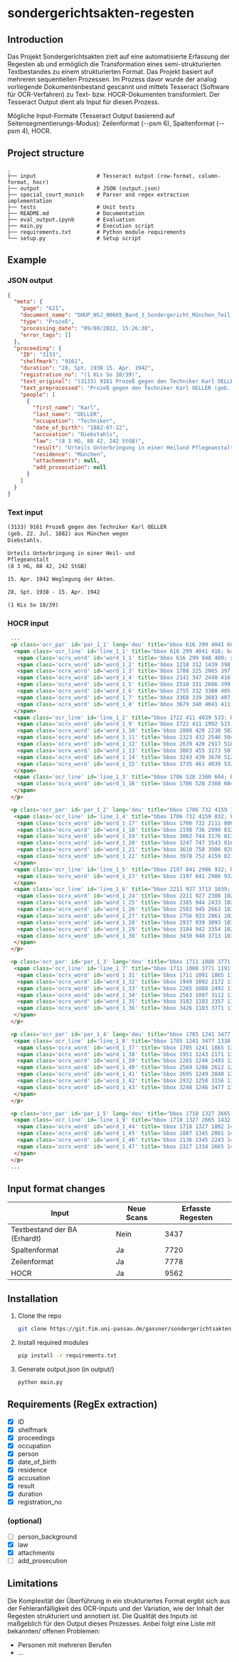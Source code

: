 # sondergerichtsakten-regesten

## Introduction

Das Projekt Sondergerichtsakten zielt auf eine automatisierte Erfassung der Regesten ab 
und ermöglich die Transformation eines semi-strukturierten Textbestandes zu einem strukturierten Format.
Das Projekt basiert auf mehreren sequentiellen Prozessen. Im Prozess davor wurde der analog vorliegende 
Dokumentenbestand gescannt und mittels Tesseract (Software für OCR-Verfahren) zu Text- bzw. HOCR-Dokumenten transformiert.
Der Tesseract Output dient als Input für diesen Prozess. 

Mögliche Input-Formate (Tesseract Output basierend auf Seitensegmentierungs-Modus): Zeilenformat (--psm 6), Spaltenformat (--psm 4), HOCR.


## Project structure

    .
    ├── input                   # Tesseract output (row-format, column-format, hocr)
    ├── output                  # JSON (output.json)
    ├── special_court_munich    # Parser and regex extraction implementation
    ├── tests                   # Unit tests
    ├── README.md               # Documentation
    ├── eval_output.ipynb       # Evaluation
    ├── main.py                 # Execution script
    ├── requirements.txt        # Python module requirements
    └── setup.py                # Setup script

## Example

### JSON output

   ```json
   {
     "meta": {
       "page": "621",
       "document_name": "DHUP_NSJ_00665_Band_3_Sondergericht_München_Teil_3_1939_00621.hocr",
       "type": "Prozeß",
       "processing_date": "09/08/2022, 15:26:38",
       "error_tags": []
     },
     "proceeding": {
       "ID": "3133",
       "shelfmark": "9161",
       "duration": "28, Spt. 1938 15. Apr. 1942",
       "registration_no": "(1 KLs So 10/39)",
       "text_original": "(3133) 9161 Prozeß gegen den Techniker Karl OELLER (geb. 22. Jul. 1882) aus München wegen Diebstahls. Urteils Unterbringung in einer Heil- und Pflegeanstalt (8 3 HG, 88 42, 242 StGB) 15. Apr. 1942 Weglegung der Akten. 28, Spt. 1938 - 15. Apr. 1942 (1 KLs So 10/39)",
       "text_preprocessed": "Prozeß gegen den Techniker Karl OELLER (geb. 22. Jul. 1882) aus München wegen Diebstahls. Urteils Unterbringung in einer Heilund Pflegeanstalt (8 3 HG, 88 42, 242 StGB) 15. Apr. 1942 Weglegung der Akten. 28, Spt. 1938 15. Apr. 1942 (1 KLs So 10/39)",
       "people": [
         {
           "first_name": "Karl",
           "last_name": "OELLER",
           "occupation": "Techniker",
           "date_of_birth": "1882-07-22",
           "accusation": "Diebstahls",
           "law": "(8 3 HG, 88 42, 242 StGB)",
           "result": "Urteils Unterbringung in einer Heilund Pflegeanstalt",
           "residence": "München",
           "attachements": null,
           "add_prosecution": null
         }
       ]
     }
   }
   ```

### Text input
   ```txt
   (3133) 9161 Prozeß gegen den Techniker Karl OELLER
   (geb. 22. Jul. 1882) aus München wegen
   Diebstahls.
   
   Urteils Unterbringung in einer Heil- und
   Pflegeanstalt
   (8 3 HG, 88 42, 242 StGB)
   
   15. Apr. 1942 Weglegung der Akten.
   
   28, Spt. 1938 - 15. Apr. 1942
   
   (1 KLs So 10/39)
   ```
### HOCR input
   ```html
    ...
    <p class='ocr_par' id='par_1_1' lang='deu' title="bbox 616 299 4041 604">
     <span class='ocr_line' id='line_1_1' title="bbox 616 299 4041 416; baseline 0.008 -33; x_size 103; x_descenders 19; x_ascenders 17">
      <span class='ocrx_word' id='word_1_1' title='bbox 616 299 948 400; x_wconf 96'>(3133)</span>
      <span class='ocrx_word' id='word_1_2' title='bbox 1218 312 1439 398; x_wconf 87'>9161</span>
      <span class='ocrx_word' id='word_1_3' title='bbox 1708 325 2065 397; x_wconf 94'>Prozeß</span>
      <span class='ocrx_word' id='word_1_4' title='bbox 2141 347 2440 416; x_wconf 96'>gegen</span>
      <span class='ocrx_word' id='word_1_5' title='bbox 2510 331 2686 399; x_wconf 96'>den</span>
      <span class='ocrx_word' id='word_1_6' title='bbox 2755 332 3300 405; x_wconf 96'>Techniker</span>
      <span class='ocrx_word' id='word_1_7' title='bbox 3368 339 3603 407; x_wconf 92'>Karl</span>
      <span class='ocrx_word' id='word_1_8' title='bbox 3679 340 4041 411; x_wconf 92'>OELLER</span>
     </span>
     <span class='ocr_line' id='line_1_2' title="bbox 1722 411 4039 533; baseline 0.008 -37; x_size 106; x_descenders 21; x_ascenders 33">
      <span class='ocrx_word' id='word_1_9' title='bbox 1722 411 1992 515; x_wconf 96'>(geb.</span>
      <span class='ocrx_word' id='word_1_10' title='bbox 2080 428 2238 502; x_wconf 95'>22.</span>
      <span class='ocrx_word' id='word_1_11' title='bbox 2323 432 2546 504; x_wconf 91'>Jul.</span>
      <span class='ocrx_word' id='word_1_12' title='bbox 2639 420 2917 518; x_wconf 96'>1882)</span>
      <span class='ocrx_word' id='word_1_13' title='bbox 3003 455 3173 507; x_wconf 96'>aus</span>
      <span class='ocrx_word' id='word_1_14' title='bbox 3243 439 3670 512; x_wconf 96'>München</span>
      <span class='ocrx_word' id='word_1_15' title='bbox 3735 461 4039 533; x_wconf 95'>wegen</span>
     </span>
     <span class='ocr_line' id='line_1_3' title="bbox 1706 528 2360 604; baseline 0.012 -8; x_size 89.100021; x_descenders 20.100019; x_ascenders 18">
      <span class='ocrx_word' id='word_1_16' title='bbox 1706 528 2360 604; x_wconf 96'>Diebstahls.</span>
     </span>
    </p>

    <p class='ocr_par' id='par_1_2' lang='deu' title="bbox 1706 732 4159 1039">
     <span class='ocr_line' id='line_1_4' title="bbox 1706 732 4159 832; baseline 0.008 -30; x_size 92; x_descenders 21; x_ascenders 20">
      <span class='ocrx_word' id='word_1_17' title='bbox 1706 732 2111 806; x_wconf 73'>Urteils</span>
      <span class='ocrx_word' id='word_1_18' title='bbox 2198 736 2990 832; x_wconf 96'>Unterbringung</span>
      <span class='ocrx_word' id='word_1_19' title='bbox 3062 744 3176 813; x_wconf 96'>in</span>
      <span class='ocrx_word' id='word_1_20' title='bbox 3247 747 3543 816; x_wconf 93'>einer</span>
      <span class='ocrx_word' id='word_1_21' title='bbox 3610 750 3906 820; x_wconf 91'>Heil-</span>
      <span class='ocrx_word' id='word_1_22' title='bbox 3978 752 4159 821; x_wconf 96'>und</span>
     </span>
     <span class='ocr_line' id='line_1_5' title="bbox 2197 841 2986 932; baseline 0.006 -23; x_size 91.100021; x_descenders 20.100019; x_ascenders 20">
      <span class='ocrx_word' id='word_1_23' title='bbox 2197 841 2986 932; x_wconf 91'>Pflegeanstalt</span>
     </span>
     <span class='ocr_line' id='line_1_6' title="bbox 2211 927 3713 1039; baseline -0.002 -13; x_size 126.19415; x_descenders 27.194143; x_ascenders 30">
      <span class='ocrx_word' id='word_1_24' title='bbox 2211 927 2308 1026; x_wconf 44'>(8</span>
      <span class='ocrx_word' id='word_1_25' title='bbox 2385 944 2433 1022; x_wconf 85'>3</span>
      <span class='ocrx_word' id='word_1_26' title='bbox 2502 945 2663 1032; x_wconf 94'>HG,</span>
      <span class='ocrx_word' id='word_1_27' title='bbox 2756 933 2861 1030; x_wconf 92'>88</span>
      <span class='ocrx_word' id='word_1_28' title='bbox 2937 939 3093 1036; x_wconf 94'>42,</span>
      <span class='ocrx_word' id='word_1_29' title='bbox 3184 942 3354 1020; x_wconf 96'>242</span>
      <span class='ocrx_word' id='word_1_30' title='bbox 3430 940 3713 1039; x_wconf 71'>StGB)</span>
     </span>
    </p>

    <p class='ocr_par' id='par_1_3' lang='deu' title="bbox 1711 1088 3771 1191">
     <span class='ocr_line' id='line_1_7' title="bbox 1711 1088 3771 1191; baseline 0.008 -32; x_size 96; x_descenders 19; x_ascenders 26">
      <span class='ocrx_word' id='word_1_31' title='bbox 1711 1091 1865 1168; x_wconf 96'>15.</span>
      <span class='ocrx_word' id='word_1_32' title='bbox 1949 1092 2172 1180; x_wconf 96'>Apr.</span>
      <span class='ocrx_word' id='word_1_33' title='bbox 2265 1088 2492 1174; x_wconf 93'>1942</span>
      <span class='ocrx_word' id='word_1_34' title='bbox 2563 1097 3112 1191; x_wconf 92'>Weglegung</span>
      <span class='ocrx_word' id='word_1_35' title='bbox 3182 1103 3357 1173; x_wconf 96'>der</span>
      <span class='ocrx_word' id='word_1_36' title='bbox 3426 1103 3771 1178; x_wconf 95'>Akten.</span>
     </span>
    </p>

    <p class='ocr_par' id='par_1_4' lang='deu' title="bbox 1705 1241 3477 1338">
     <span class='ocr_line' id='line_1_8' title="bbox 1705 1241 3477 1338; baseline 0.007 -30; x_size 95.105629; x_descenders 20.073334; x_ascenders 24.1">
      <span class='ocrx_word' id='word_1_37' title='bbox 1705 1241 1865 1312; x_wconf 90'>28,</span>
      <span class='ocrx_word' id='word_1_38' title='bbox 1951 1243 2171 1331; x_wconf 95'>Spt.</span>
      <span class='ocrx_word' id='word_1_39' title='bbox 2265 1246 2493 1323; x_wconf 92'>1938</span>
      <span class='ocrx_word' id='word_1_40' title='bbox 2569 1286 2612 1296; x_wconf 81'>-</span>
      <span class='ocrx_word' id='word_1_41' title='bbox 2695 1249 2848 1325; x_wconf 96'>15.</span>
      <span class='ocrx_word' id='word_1_42' title='bbox 2932 1250 3156 1338; x_wconf 96'>Apr.</span>
      <span class='ocrx_word' id='word_1_43' title='bbox 3248 1246 3477 1331; x_wconf 95'>1942</span>
     </span>
    </p>

    <p class='ocr_par' id='par_1_5' lang='deu' title="bbox 1718 1327 2665 1432">
     <span class='ocr_line' id='line_1_9' title="bbox 1718 1327 2665 1432; baseline 0.021 -24; x_size 111; x_descenders 18; x_ascenders 24">
      <span class='ocrx_word' id='word_1_44' title='bbox 1718 1327 1802 1425; x_wconf 92'>(1</span>
      <span class='ocrx_word' id='word_1_45' title='bbox 1887 1345 2061 1413; x_wconf 91'>KLs</span>
      <span class='ocrx_word' id='word_1_46' title='bbox 2136 1345 2243 1415; x_wconf 96'>So</span>
      <span class='ocrx_word' id='word_1_47' title='bbox 2327 1334 2665 1432; x_wconf 95'>10/39)</span>
     </span>
    </p>
    ...
   ```

## Input format changes

| Input                        | Neue Scans | Erfasste Regesten |
|------------------------------|------------|-------------------|
| Textbestand der BA (Erhardt) | Nein       | 3437              |
| Spaltenformat                | Ja         | 7720              |
| Zeilenformat                 | Ja         | 7778              |
| HOCR                         | Ja         | 9562              |

## Installation

1. Clone the repo
   ```sh
   git clone https://git.fim.uni-passau.de/gassner/sondergerichtsakten-regesten.git
   ```
2. Install required modules
   ```sh
   pip install -r requirements.txt
   ```
3. Generate output.json (in output/)
   ```sh
   python main.py
   ```
   
## Requirements (RegEx extraction)

- [x] ID
- [x] shelfmark
- [x] proceedings
- [x] occupation
- [x] person
- [x] date_of_birth
- [x] residence
- [x] accusation
- [x] result
- [x] duration
- [x] registration_no

### (optional)

- [ ] person_background
- [x] law
- [x] attachments
- [ ] add_prosecution
   
## Limitations

Die Komplexität der Überführung in ein strukturiertes Format ergibt sich aus der Fehleranfälligkeit des OCR-Inputs 
und der Variation, wie der Inhalt der Regesten strukturiert und annotiert ist. Die Qualität des Inputs ist maßgeblich 
für den Output dieses Prozesses. Anbei folgt eine Liste mit bekannten/ offenen Problemen:

- Personen mit mehreren Berufen
- ...